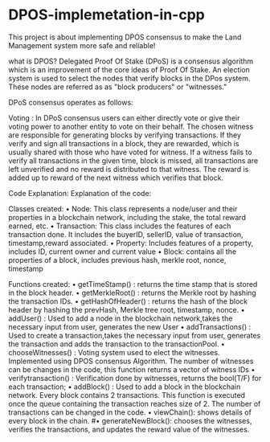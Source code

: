 # DPOS-implemetation-in-cpp

This project is about implementing DPOS consensus to make the Land Management system more safe and reliable!

what is DPOS?
Delegated Proof Of Stake (DPoS) is a consensus algorithm which is an improvement of the core ideas of Proof Of Stake. An election system is used to select the nodes that verify blocks in the DPos system. These nodes are referred as as "block producers" or  "witnesses."

DPoS consensus operates as follows:

Voting :
In DPoS consensus users can either directly vote or give their voting power to another entity to vote on their behalf. The chosen witness are responsible for generating blocks by verifying transactions. If they verify and sign all transactions in a block, they are rewarded, which is usually shared with those who have voted for witness. If a witness fails to verify all transactions in the given time, block is missed, all transactions are left  unverified and no reward is distributed to that witness. The reward is added up to reward of the next witness which verifies that block.

Code Explanation:
Explanation of the code:

Classes created:
•	Node: This class represents a node/user and their properties in a blockchain network, including the stake, the total reward earned, etc.
•	Transaction: This class includes the features of each transaction done. It includes the buyerID, sellerID, value of transaction, timestamp,reward associated.
•	Property: Includes features of a property, includes ID, current owner and current value
•	Block: contains all the properties of a block, includes previous hash, merkle root, nonce, timestamp

Functions created:
•	getTimeStamp() : returns the time stamp that is stored in the block header.
•	getMerkleRoot() : returns the Merkle root by hashing the transaction IDs.
•	getHashOfHeader() : returns the hash of the block header by hashing the prevHash, Merkle tree root, timestamp, nonce.
•	addUser() : Used to add a node in the blockchain network,takes the necessary input from user, generates the new User
•	addTransactions() : Used to create a transaction,takes the necessary input from user, generates the transaction and adds the transaction to the transactionPool.
•	chooseWitnesses() : Voting system used to elect the witnesses. Implemented using DPOS consensus Algorithm. The number of witnesses can be changes in the code, this function returns a vector<int> of witness IDs
•	verifytransaction() : Verification done by witnesses, returns the bool(T/F) for each transaction;
•	addBlock() : Used to add a block in the blockchain network. Every block contains 2 transactions. This function is executed once the queue containing the transaction reaches size of 2. The number of transactions can be changed in the code.
•	viewChain(): shows details of every block in the chain.
#•	generateNewBlock(): chooses the witnesses, verifies the transactions, and updates the reward value of the witnesses.
